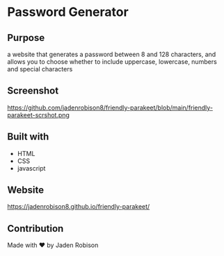 # Password Generator 

## Purpose
a website that generates a password between 8 and 128 characters, and allows you to choose
whether to include uppercase, lowercase, numbers and special characters

## Screenshot
https://github.com/jadenrobison8/friendly-parakeet/blob/main/friendly-parakeet-scrshot.png

## Built with 
* HTML
* CSS
* javascript

## Website
https://jadenrobison8.github.io/friendly-parakeet/

## Contribution
Made with ❤️ by Jaden Robison
